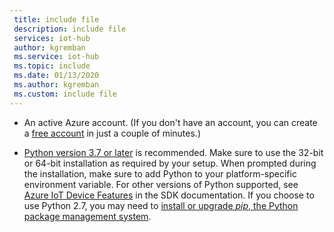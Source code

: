 ```yaml
---
 title: include file
 description: include file
 services: iot-hub
 author: kgremban
 ms.service: iot-hub
 ms.topic: include
 ms.date: 01/13/2020
 ms.author: kgremban
 ms.custom: include file
---
```


* An active Azure account. (If you don't have an account, you can create a [free account](https://azure.microsoft.com/pricing/free-trial/) in just a couple of minutes.)

* [Python version 3.7 or later](https://www.python.org/downloads/) is recommended. Make sure to use the 32-bit or 64-bit installation as required by your setup. When prompted during the installation, make sure to add Python to your platform-specific environment variable. For other versions of Python supported, see [Azure IoT Device Features](https://github.com/Azure/azure-iot-sdk-python/tree/main/azure-iot-device#azure-iot-device-features) in the SDK documentation. If you choose to use Python 2.7, you may need to [install or upgrade *pip*, the Python package management system](https://pip.pypa.io/en/stable/installing/).
